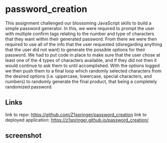 # password_creation

This assignment challenged our blossoming JavaScript skills to build a simple password generator. In this, we were required to prompt the user with multiple confirm tags relating to the number and type of characters that they want within their generated password. From there we were then required to use all of the info that the user requested (disregarding anything that the user did not want) to generate the possible options for their password. We had to put code in place to make sure that the user chose at least one of the 4 types of characters available, and if they did not then it would continue to ask them to until accomplished. With the options logged we then push them to a final loop which randomly selected characters from the desired options (i.e. uppercase, lowercase, special characters, and numbers) to randomly generate the final product, that being a completely randomized password.

## Links
link to repo: https://github.com/Z1springer/password_creation
link to deployed application: https://z1springer.github.io/password_creation/

## screenshot
